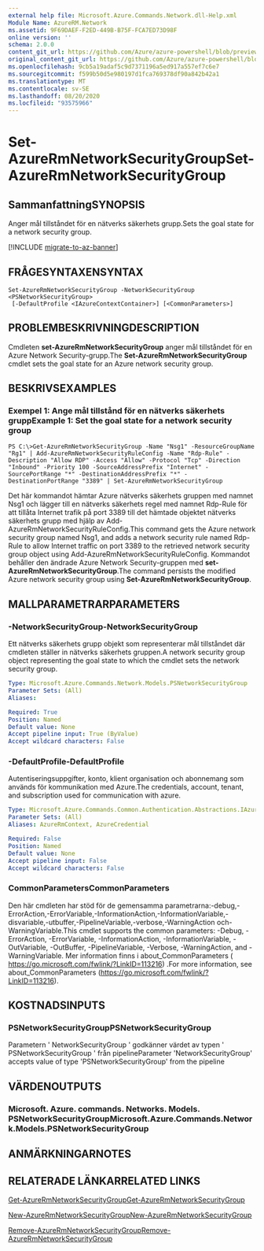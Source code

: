 ```yaml
---
external help file: Microsoft.Azure.Commands.Network.dll-Help.xml
Module Name: AzureRM.Network
ms.assetid: 9F69DAEF-F2ED-449B-B75F-FCA7ED73D98F
online version: ''
schema: 2.0.0
content_git_url: https://github.com/Azure/azure-powershell/blob/preview/src/ResourceManager/Network/Commands.Network/help/Set-AzureRmNetworkSecurityGroup.md
original_content_git_url: https://github.com/Azure/azure-powershell/blob/preview/src/ResourceManager/Network/Commands.Network/help/Set-AzureRmNetworkSecurityGroup.md
ms.openlocfilehash: 9cb5a19adaf5c9d7371196a5ed917a557ef7c6e7
ms.sourcegitcommit: f599b50d5e980197d1fca769378df90a842b42a1
ms.translationtype: MT
ms.contentlocale: sv-SE
ms.lasthandoff: 08/20/2020
ms.locfileid: "93575966"
---
```

# <span data-ttu-id="8c091-101">Set-AzureRmNetworkSecurityGroup</span><span class="sxs-lookup"><span data-stu-id="8c091-101">Set-AzureRmNetworkSecurityGroup</span></span>

## <span data-ttu-id="8c091-102">Sammanfattning</span><span class="sxs-lookup"><span data-stu-id="8c091-102">SYNOPSIS</span></span>
<span data-ttu-id="8c091-103">Anger mål tillståndet för en nätverks säkerhets grupp.</span><span class="sxs-lookup"><span data-stu-id="8c091-103">Sets the goal state for a network security group.</span></span>

[!INCLUDE [migrate-to-az-banner](../../includes/migrate-to-az-banner.md)]

## <span data-ttu-id="8c091-104">FRÅGESYNTAXEN</span><span class="sxs-lookup"><span data-stu-id="8c091-104">SYNTAX</span></span>

```
Set-AzureRmNetworkSecurityGroup -NetworkSecurityGroup <PSNetworkSecurityGroup>
 [-DefaultProfile <IAzureContextContainer>] [<CommonParameters>]
```

## <span data-ttu-id="8c091-105">PROBLEMBESKRIVNING</span><span class="sxs-lookup"><span data-stu-id="8c091-105">DESCRIPTION</span></span>
<span data-ttu-id="8c091-106">Cmdleten **set-AzureRmNetworkSecurityGroup** anger mål tillståndet för en Azure Network Security-grupp.</span><span class="sxs-lookup"><span data-stu-id="8c091-106">The **Set-AzureRmNetworkSecurityGroup** cmdlet sets the goal state for an Azure network security group.</span></span>

## <span data-ttu-id="8c091-107">BESKRIVS</span><span class="sxs-lookup"><span data-stu-id="8c091-107">EXAMPLES</span></span>

### <span data-ttu-id="8c091-108">Exempel 1: Ange mål tillstånd för en nätverks säkerhets grupp</span><span class="sxs-lookup"><span data-stu-id="8c091-108">Example 1: Set the goal state for a network security group</span></span>
```
PS C:\>Get-AzureRmNetworkSecurityGroup -Name "Nsg1" -ResourceGroupName "Rg1" | Add-AzureRmNetworkSecurityRuleConfig -Name "Rdp-Rule" -Description "Allow RDP" -Access "Allow" -Protocol "Tcp" -Direction "Inbound" -Priority 100 -SourceAddressPrefix "Internet" -SourcePortRange "*" -DestinationAddressPrefix "*" -DestinationPortRange "3389" | Set-AzureRmNetworkSecurityGroup
```

<span data-ttu-id="8c091-109">Det här kommandot hämtar Azure nätverks säkerhets gruppen med namnet Nsg1 och lägger till en nätverks säkerhets regel med namnet Rdp-Rule för att tillåta Internet trafik på port 3389 till det hämtade objektet nätverks säkerhets grupp med hjälp av Add-AzureRmNetworkSecurityRuleConfig.</span><span class="sxs-lookup"><span data-stu-id="8c091-109">This command gets the Azure network security group named Nsg1, and adds a network security rule named Rdp-Rule to allow Internet traffic on port 3389 to the retrieved network security group object using Add-AzureRmNetworkSecurityRuleConfig.</span></span>
<span data-ttu-id="8c091-110">Kommandot behåller den ändrade Azure Network Security-gruppen med **set-AzureRmNetworkSecurityGroup**.</span><span class="sxs-lookup"><span data-stu-id="8c091-110">The command persists the modified Azure network security group using **Set-AzureRmNetworkSecurityGroup**.</span></span>

## <span data-ttu-id="8c091-111">MALLPARAMETRAR</span><span class="sxs-lookup"><span data-stu-id="8c091-111">PARAMETERS</span></span>

### <span data-ttu-id="8c091-112">-NetworkSecurityGroup</span><span class="sxs-lookup"><span data-stu-id="8c091-112">-NetworkSecurityGroup</span></span>
<span data-ttu-id="8c091-113">Ett nätverks säkerhets grupp objekt som representerar mål tillståndet där cmdleten ställer in nätverks säkerhets gruppen.</span><span class="sxs-lookup"><span data-stu-id="8c091-113">A network security group object representing the goal state to which the cmdlet sets the network security group.</span></span>

```yaml
Type: Microsoft.Azure.Commands.Network.Models.PSNetworkSecurityGroup
Parameter Sets: (All)
Aliases: 

Required: True
Position: Named
Default value: None
Accept pipeline input: True (ByValue)
Accept wildcard characters: False
```

### <span data-ttu-id="8c091-114">-DefaultProfile</span><span class="sxs-lookup"><span data-stu-id="8c091-114">-DefaultProfile</span></span>
<span data-ttu-id="8c091-115">Autentiseringsuppgifter, konto, klient organisation och abonnemang som används för kommunikation med Azure.</span><span class="sxs-lookup"><span data-stu-id="8c091-115">The credentials, account, tenant, and subscription used for communication with azure.</span></span>

```yaml
Type: Microsoft.Azure.Commands.Common.Authentication.Abstractions.IAzureContextContainer
Parameter Sets: (All)
Aliases: AzureRmContext, AzureCredential

Required: False
Position: Named
Default value: None
Accept pipeline input: False
Accept wildcard characters: False
```

### <span data-ttu-id="8c091-116">CommonParameters</span><span class="sxs-lookup"><span data-stu-id="8c091-116">CommonParameters</span></span>
<span data-ttu-id="8c091-117">Den här cmdleten har stöd för de gemensamma parametrarna:-debug,-ErrorAction,-ErrorVariable,-InformationAction,-InformationVariable,-disvariable,-utbuffer,-PipelineVariable,-verbose,-WarningAction och-WarningVariable.</span><span class="sxs-lookup"><span data-stu-id="8c091-117">This cmdlet supports the common parameters: -Debug, -ErrorAction, -ErrorVariable, -InformationAction, -InformationVariable, -OutVariable, -OutBuffer, -PipelineVariable, -Verbose, -WarningAction, and -WarningVariable.</span></span> <span data-ttu-id="8c091-118">Mer information finns i about_CommonParameters ( https://go.microsoft.com/fwlink/?LinkID=113216) .</span><span class="sxs-lookup"><span data-stu-id="8c091-118">For more information, see about_CommonParameters (https://go.microsoft.com/fwlink/?LinkID=113216).</span></span>

## <span data-ttu-id="8c091-119">KOSTNADS</span><span class="sxs-lookup"><span data-stu-id="8c091-119">INPUTS</span></span>

### <span data-ttu-id="8c091-120">PSNetworkSecurityGroup</span><span class="sxs-lookup"><span data-stu-id="8c091-120">PSNetworkSecurityGroup</span></span>
<span data-ttu-id="8c091-121">Parametern ' NetworkSecurityGroup ' godkänner värdet av typen ' PSNetworkSecurityGroup ' från pipeline</span><span class="sxs-lookup"><span data-stu-id="8c091-121">Parameter 'NetworkSecurityGroup' accepts value of type 'PSNetworkSecurityGroup' from the pipeline</span></span>

## <span data-ttu-id="8c091-122">VÄRDEN</span><span class="sxs-lookup"><span data-stu-id="8c091-122">OUTPUTS</span></span>

### <span data-ttu-id="8c091-123">Microsoft. Azure. commands. Networks. Models. PSNetworkSecurityGroup</span><span class="sxs-lookup"><span data-stu-id="8c091-123">Microsoft.Azure.Commands.Network.Models.PSNetworkSecurityGroup</span></span>

## <span data-ttu-id="8c091-124">ANMÄRKNINGAR</span><span class="sxs-lookup"><span data-stu-id="8c091-124">NOTES</span></span>

## <span data-ttu-id="8c091-125">RELATERADE LÄNKAR</span><span class="sxs-lookup"><span data-stu-id="8c091-125">RELATED LINKS</span></span>

[<span data-ttu-id="8c091-126">Get-AzureRmNetworkSecurityGroup</span><span class="sxs-lookup"><span data-stu-id="8c091-126">Get-AzureRmNetworkSecurityGroup</span></span>](./Get-AzureRmNetworkSecurityGroup.md)

[<span data-ttu-id="8c091-127">New-AzureRmNetworkSecurityGroup</span><span class="sxs-lookup"><span data-stu-id="8c091-127">New-AzureRmNetworkSecurityGroup</span></span>](./New-AzureRmNetworkSecurityGroup.md)

[<span data-ttu-id="8c091-128">Remove-AzureRmNetworkSecurityGroup</span><span class="sxs-lookup"><span data-stu-id="8c091-128">Remove-AzureRmNetworkSecurityGroup</span></span>](./Remove-AzureRmNetworkSecurityGroup.md)


